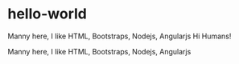 # hello-world
Manny here, I like HTML, Bootstraps, Nodejs, Angularjs
Hi Humans!

Manny here, I like HTML, Bootstraps, Nodejs, Angularjs
